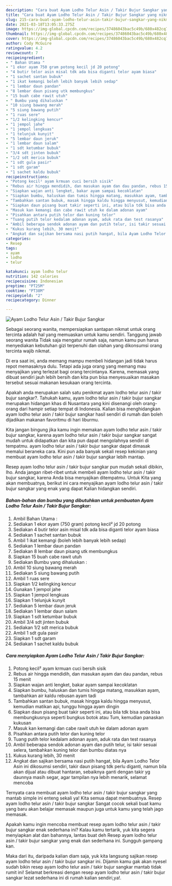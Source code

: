 ```yaml
---
description: "Cara buat Ayam Lodho Telur Asin / Takir Bujur Sangkar yang nikmat dan Mudah Dibuat"
title: "Cara buat Ayam Lodho Telur Asin / Takir Bujur Sangkar yang nikmat dan Mudah Dibuat"
slug: 215-cara-buat-ayam-lodho-telur-asin-takir-bujur-sangkar-yang-nikmat-dan-mudah-dibuat
date: 2021-03-18T13:05:33.275Z
image: https://img-global.cpcdn.com/recipes/37486043bac5c49b/680x482cq70/ayam-lodho-telur-asin-takir-bujur-sangkar-foto-resep-utama.jpg
thumbnail: https://img-global.cpcdn.com/recipes/37486043bac5c49b/680x482cq70/ayam-lodho-telur-asin-takir-bujur-sangkar-foto-resep-utama.jpg
cover: https://img-global.cpcdn.com/recipes/37486043bac5c49b/680x482cq70/ayam-lodho-telur-asin-takir-bujur-sangkar-foto-resep-utama.jpg
author: Cody McGuire
ratingvalue: 4.2
reviewcount: 7
recipeingredient:
- " Bahan Utama "
- "1 ekor ayam 750 gram potong kecil jd 20 potong"
- "4 butir telor asin misal tdk ada bisa diganti telor ayam biasa"
- "1 sachet santan bubuk"
- "1 ikat kemangi boleh lebih banyak lebih sedap"
- "1 lembar daun pandan"
- "8 lembar daun pisang utk membungkus"
- "15 buah cabe rawit utuh"
- " Bumbu yang dihaluskan "
- "10 siung bawang merah"
- "5 siung bawang putih"
- "1 ruas sere"
- "1/2 kelingking kencur"
- "1 jempol jahe"
- "1 jempol lengkuas"
- "1 telunjuk kunyit"
- "5 lembar daun jeruk"
- "1 lembar daun salam"
- "1 sdt ketumbar bubuk"
- "3/4 sdt jinten bubuk"
- "1/2 sdt merica bubuk"
- "1 sdt gula pasir"
- "1 sdt garam"
- "1 sachet kaldu bubuk"
recipeinstructions:
- "Potong kecil² ayam krmuan cuci bersih sisik"
- "Rebus air hingga mendidih, dan masukan ayam dan dau pandan, rebus 15 menit"
- "Siapkan wajan anti lengket, bakar ayam sampai kecoklatan"
- "Siapkan bumbu, haluskan dan tumis hingga matang, masukkan ayam, tambahkan air kaldu rebusan ayam tadi"
- "Tambahkan santan bubuk, masak hingga kaldu hingga menyusut, kemudian matikan api, tunggu hingga ayam dingin"
- "Siapkan daun pisang buat takir seperti ini, atau bila tdk bisa anda bisa membungkusnya seperti bungkus botok atau Tum, kemudian panaskan kukusan"
- "Masuk kan kemangi dan cabe rawit utuh ke dalam adonan ayam"
- "Pisahkan antara putih telor dan kuning telor"
- "Tuang putih telor kedalam adonan ayam, aduk rata dan test rasanya"
- "Ambil beberapa sendok adonan ayam dan putih telur, isi takir sesuai selera, tambahkan kuning telor dan bumbu diatas nya"
- "Kukus kurang lebih, 30 menit"
- "Angkat dan sajikan bersama nasi putih hangat, bila Ayam Lodho Telor Asin ini dikosumsi sendiri, takir daun pisang tdk perlu diganti, namun bila akan dijual atau dibuat hantaran, sebaiknya ganti dengan takir yg daunnya masih segar, agar tampilan nya lebih menarik, selamat mencoba"
categories:
- Resep
tags:
- ayam
- lodho
- telur

katakunci: ayam lodho telur 
nutrition: 142 calories
recipecuisine: Indonesian
preptime: "PT25M"
cooktime: "PT38M"
recipeyield: "2"
recipecategory: Dinner

---
```



![Ayam Lodho Telur Asin / Takir Bujur Sangkar](https://img-global.cpcdn.com/recipes/37486043bac5c49b/680x482cq70/ayam-lodho-telur-asin-takir-bujur-sangkar-foto-resep-utama.jpg)

Sebagai seorang wanita, mempersiapkan santapan nikmat untuk orang tercinta adalah hal yang memuaskan untuk kamu sendiri. Tanggung jawab seorang  wanita Tidak saja mengatur rumah saja, namun kamu pun harus menyediakan kebutuhan gizi terpenuhi dan olahan yang dikonsumsi orang tercinta wajib nikmat.

Di era  saat ini, anda memang mampu membeli hidangan jadi tidak harus repot memasaknya dulu. Tetapi ada juga orang yang memang mau menyajikan yang terlezat bagi orang tercintanya. Karena, memasak yang dibuat sendiri jauh lebih bersih dan kita pun bisa menyesuaikan masakan tersebut sesuai makanan kesukaan orang tercinta. 



Apakah anda merupakan salah satu penikmat ayam lodho telur asin / takir bujur sangkar?. Tahukah kamu, ayam lodho telur asin / takir bujur sangkar merupakan hidangan khas di Nusantara yang kini disenangi oleh orang-orang dari hampir setiap tempat di Indonesia. Kalian bisa menghidangkan ayam lodho telur asin / takir bujur sangkar hasil sendiri di rumah dan boleh dijadikan makanan favoritmu di hari liburmu.

Kita jangan bingung jika kamu ingin memakan ayam lodho telur asin / takir bujur sangkar, karena ayam lodho telur asin / takir bujur sangkar sangat mudah untuk didapatkan dan kita pun dapat mengolahnya sendiri di tempatmu. ayam lodho telur asin / takir bujur sangkar dapat dimasak memalui beraneka cara. Kini pun ada banyak sekali resep kekinian yang membuat ayam lodho telur asin / takir bujur sangkar lebih mantap.

Resep ayam lodho telur asin / takir bujur sangkar pun mudah sekali dibikin, lho. Anda jangan ribet-ribet untuk membeli ayam lodho telur asin / takir bujur sangkar, karena Anda bisa menyajikan ditempatmu. Untuk Kita yang akan membuatnya, berikut ini cara menyajikan ayam lodho telur asin / takir bujur sangkar yang enak yang dapat Kalian hidangkan sendiri.

<!--inarticleads1-->

##### Bahan-bahan dan bumbu yang dibutuhkan untuk pembuatan Ayam Lodho Telur Asin / Takir Bujur Sangkar:

1. Ambil  Bahan Utama :
1. Sediakan 1 ekor ayam (750 gram) potong kecil² jd 20 potong
1. Sediakan 4 butir telor asin misal tdk ada bisa diganti telor ayam biasa
1. Sediakan 1 sachet santan bubuk
1. Ambil 1 ikat kemangi (boleh lebih banyak lebih sedap)
1. Sediakan 1 lembar daun pandan
1. Sediakan 8 lembar daun pisang utk membungkus
1. Siapkan 15 buah cabe rawit utuh
1. Sediakan  Bumbu yang dihaluskan :
1. Ambil 10 siung bawang merah
1. Sediakan 5 siung bawang putih
1. Ambil 1 ruas sere
1. Siapkan 1/2 kelingking kencur
1. Gunakan 1 jempol jahe
1. Siapkan 1 jempol lengkuas
1. Siapkan 1 telunjuk kunyit
1. Sediakan 5 lembar daun jeruk
1. Sediakan 1 lembar daun salam
1. Siapkan 1 sdt ketumbar bubuk
1. Ambil 3/4 sdt jinten bubuk
1. Sediakan 1/2 sdt merica bubuk
1. Ambil 1 sdt gula pasir
1. Siapkan 1 sdt garam
1. Sediakan 1 sachet kaldu bubuk




<!--inarticleads2-->

##### Cara menyiapkan Ayam Lodho Telur Asin / Takir Bujur Sangkar:

1. Potong kecil² ayam krmuan cuci bersih sisik
1. Rebus air hingga mendidih, dan masukan ayam dan dau pandan, rebus 15 menit
1. Siapkan wajan anti lengket, bakar ayam sampai kecoklatan
1. Siapkan bumbu, haluskan dan tumis hingga matang, masukkan ayam, tambahkan air kaldu rebusan ayam tadi
1. Tambahkan santan bubuk, masak hingga kaldu hingga menyusut, kemudian matikan api, tunggu hingga ayam dingin
1. Siapkan daun pisang buat takir seperti ini, atau bila tdk bisa anda bisa membungkusnya seperti bungkus botok atau Tum, kemudian panaskan kukusan
1. Masuk kan kemangi dan cabe rawit utuh ke dalam adonan ayam
1. Pisahkan antara putih telor dan kuning telor
1. Tuang putih telor kedalam adonan ayam, aduk rata dan test rasanya
1. Ambil beberapa sendok adonan ayam dan putih telur, isi takir sesuai selera, tambahkan kuning telor dan bumbu diatas nya
1. Kukus kurang lebih, 30 menit
1. Angkat dan sajikan bersama nasi putih hangat, bila Ayam Lodho Telor Asin ini dikosumsi sendiri, takir daun pisang tdk perlu diganti, namun bila akan dijual atau dibuat hantaran, sebaiknya ganti dengan takir yg daunnya masih segar, agar tampilan nya lebih menarik, selamat mencoba




Ternyata cara membuat ayam lodho telur asin / takir bujur sangkar yang mantab simple ini enteng sekali ya! Kita semua dapat membuatnya. Resep ayam lodho telur asin / takir bujur sangkar Sangat cocok sekali buat kamu yang baru akan belajar memasak maupun juga untuk kamu yang telah jago memasak.

Apakah kamu ingin mencoba membuat resep ayam lodho telur asin / takir bujur sangkar enak sederhana ini? Kalau kamu tertarik, yuk kita segera menyiapkan alat dan bahannya, lantas buat deh Resep ayam lodho telur asin / takir bujur sangkar yang enak dan sederhana ini. Sungguh gampang kan. 

Maka dari itu, daripada kalian diam saja, yuk kita langsung sajikan resep ayam lodho telur asin / takir bujur sangkar ini. Dijamin kamu gak akan nyesel sudah bikin resep ayam lodho telur asin / takir bujur sangkar mantab tidak rumit ini! Selamat berkreasi dengan resep ayam lodho telur asin / takir bujur sangkar lezat sederhana ini di rumah kalian sendiri,ya!.

